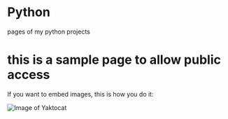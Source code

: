# Python
pages of my python projects

# this is a sample page to allow public access


If you want to embed images, this is how you do it:

![Image of Yaktocat](https://octodex.github.com/images/yaktocat.png)
